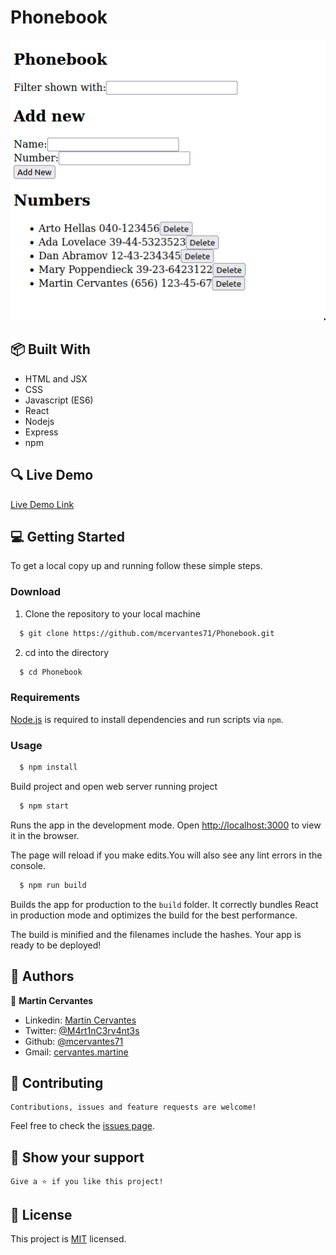 # Phonebook

![screenshot](./Screenshot.png)

## :package: Built With

- HTML and JSX
- CSS
- Javascript (ES6)
- React
- Nodejs
- Express
- npm

## :mag: Live Demo

[Live Demo Link](https://phonebook-project.herokuapp.com/)

## :computer: Getting Started

To get a local copy up and running follow these simple steps.


### Download

1) Clone the repository to your local machine

```sh
  $ git clone https://github.com/mcervantes71/Phonebook.git
```

2) cd into the directory

```sh
  $ cd Phonebook
```

### Requirements

[Node.js](https://nodejs.org) is required to install dependencies and run scripts via `npm`.

### Usage

```sh
  $ npm install
```

Build project and open web server running project

```sh
  $ npm start
```

Runs the app in the development mode. Open [http://localhost:3000](http://localhost:3000) to view it in the browser.

The page will reload if you make edits.You will also see any lint errors in the console.

```sh
  $ npm run build
```

Builds the app for production to the `build` folder. It correctly bundles React in production mode and optimizes the build for the best performance.

The build is minified and the filenames include the hashes. Your app is ready to be deployed!

## :busts_in_silhouette: Authors

👤 **Martin Cervantes**

- Linkedin: [Martin Cervantes](https://www.linkedin.com/in/cervantesmartin/)
- Twitter: [@M4rt1nC3rv4nt3s](https://twitter.com/M4rt1nC3rv4nt3s)
- Github: [@mcervantes71](https://github.com/mcervantes71)
- Gmail: [cervantes.martine](mailto:cervantes.martine@gmail.com)

## 🤝 Contributing

    Contributions, issues and feature requests are welcome!

Feel free to check the [issues page](../../issues).

## :star2: Show your support

    Give a ⭐️ if you like this project!

## 📝 License

This project is [MIT](lic.url) licensed.
